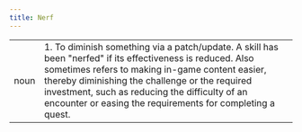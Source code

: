 ```yaml
---
title: Nerf
---
```

| | |
|---|---|
| noun | 1.  	To diminish something via a patch/update. A skill has been "nerfed" if its effectiveness is reduced. Also sometimes refers to making in-game content easier, thereby diminishing the challenge or the required investment, such as reducing the difficulty of an encounter or easing the requirements for completing a quest.	|